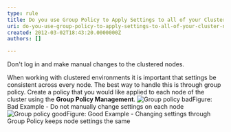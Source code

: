 ```yaml
---
type: rule
title: Do you use Group Policy to Apply Settings to all of your Cluster Nodes?
uri: do-you-use-group-policy-to-apply-settings-to-all-of-your-cluster-nodes
created: 2012-03-02T18:43:20.0000000Z
authors: []

---
```


 
Don't log in and make manual changes to the clustered nodes.

When working with clustered environments it is important that settings be consistent across every node. The best way to handle this is through group policy.
   Create a policy that you would like applied to each node of the cluster using the **Group Policy Management**. ![Group policy bad](/ITAndNetworking/Rules-to-Better-Hyper-V-Clustering/PublishingImages/group-policy-bad.jpg)Figure: Bad Example - Do not manually change settings on each node![Group policy good](/ITAndNetworking/Rules-to-Better-Hyper-V-Clustering/PublishingImages/group-policy-good.jpg)Figure: Good Example - Changing settings through Group Policy keeps node settings the same
